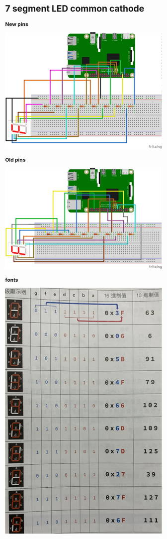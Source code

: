 # 7 segment LED common cathode
### New pins
![7_seg_common_cathode.png](images/7_seg_common_cathode.png)
### Old pins
![7_seg_common_cathode_1.png](images/7_seg_common_cathode_1.png)
### fonts
![IMG_1179.png](images/IMG_1179.png)